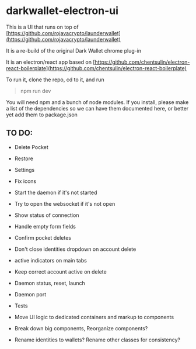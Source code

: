 # darkwallet-electron-ui

This is a UI that runs on top of [https://github.com/rojavacrypto/launderwallet](https://github.com/rojavacrypto/launderwallet)

It is a re-build of the original Dark Wallet chrome plug-in

It is an electron/react app based on [https://github.com/chentsulin/electron-react-boilerplate](https://github.com/chentsulin/electron-react-boilerplate)

To run it, clone the repo, cd to it, and run 

> npm run dev

You will need npm and a bunch of node modules. If you install, please make a list of the dependencies so we can have them documented here, or better yet add them to package.json

## TO DO:

- Delete Pocket
- Restore
- Settings

- Fix icons
- Start the daemon if it's not started
- Try to open the websocket if it's not open
- Show status of connection
- Handle empty form fields
- Confirm pocket deletes
- Don't close identities dropdown on account delete
- active indicators on main tabs
- Keep correct account active on delete

- Daemon status, reset, launch
- Daemon port

- Tests
- Move UI logic to dedicated containers and markup to components
- Break down big components, Reorganize components?
- Rename identities to wallets? Rename other classes for consistency?
